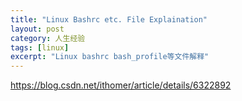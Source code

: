 ```yaml
---
title: "Linux Bashrc etc. File Explaination"
layout: post
category: 人生经验
tags: [linux]
excerpt: "Linux bashrc bash_profile等文件解释"
---
```


https://blog.csdn.net/ithomer/article/details/6322892
